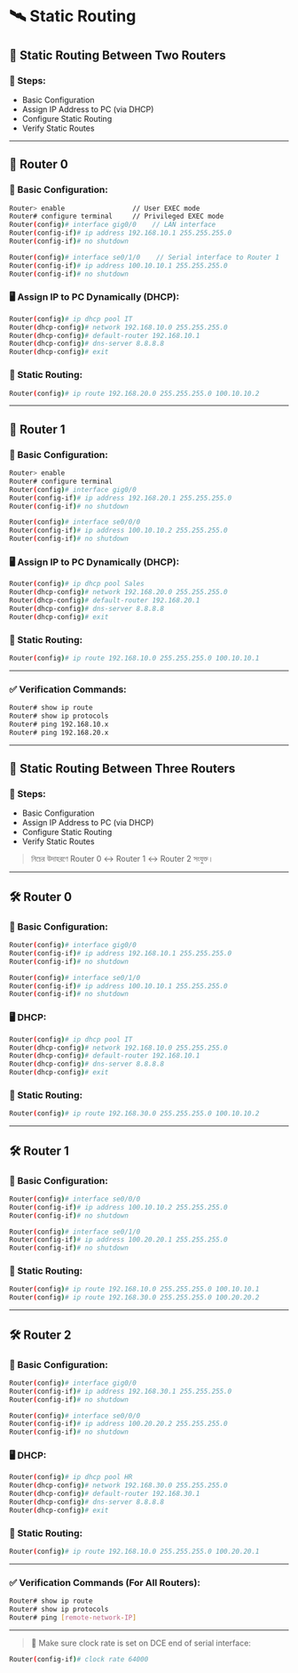 # 🛰️ Static Routing

## 📌 Static Routing Between Two Routers

### 🔹 Steps:
- Basic Configuration
- Assign IP Address to PC (via DHCP)
- Configure Static Routing
- Verify Static Routes

---

## 🚦 Router 0

### 🔧 Basic Configuration:
```bash
Router> enable                 // User EXEC mode
Router# configure terminal     // Privileged EXEC mode
Router(config)# interface gig0/0    // LAN interface
Router(config-if)# ip address 192.168.10.1 255.255.255.0
Router(config-if)# no shutdown

Router(config)# interface se0/1/0    // Serial interface to Router 1
Router(config-if)# ip address 100.10.10.1 255.255.255.0
Router(config-if)# no shutdown
````

### 🖥️ Assign IP to PC Dynamically (DHCP):

```bash
Router(config)# ip dhcp pool IT
Router(dhcp-config)# network 192.168.10.0 255.255.255.0
Router(dhcp-config)# default-router 192.168.10.1
Router(dhcp-config)# dns-server 8.8.8.8
Router(dhcp-config)# exit
```

### 📍 Static Routing:

```bash
Router(config)# ip route 192.168.20.0 255.255.255.0 100.10.10.2
```

---

## 🚦 Router 1

### 🔧 Basic Configuration:

```bash
Router> enable
Router# configure terminal
Router(config)# interface gig0/0
Router(config-if)# ip address 192.168.20.1 255.255.255.0
Router(config-if)# no shutdown

Router(config)# interface se0/0/0
Router(config-if)# ip address 100.10.10.2 255.255.255.0
Router(config-if)# no shutdown
```

### 🖥️ Assign IP to PC Dynamically (DHCP):

```bash
Router(config)# ip dhcp pool Sales
Router(dhcp-config)# network 192.168.20.0 255.255.255.0
Router(dhcp-config)# default-router 192.168.20.1
Router(dhcp-config)# dns-server 8.8.8.8
Router(dhcp-config)# exit
```

### 📍 Static Routing:

```bash
Router(config)# ip route 192.168.10.0 255.255.255.0 100.10.10.1
```

---

### ✅ Verification Commands:

```bash
Router# show ip route
Router# show ip protocols
Router# ping 192.168.10.x
Router# ping 192.168.20.x
```

---

## 🚦 Static Routing Between Three Routers

### 🔹 Steps:

* Basic Configuration
* Assign IP Address to PC (via DHCP)
* Configure Static Routing
* Verify Static Routes

> নিচের উদাহরণে Router 0 ↔ Router 1 ↔ Router 2 সংযুক্ত।

---

## 🛠️ Router 0

### 🔧 Basic Configuration:

```bash
Router(config)# interface gig0/0
Router(config-if)# ip address 192.168.10.1 255.255.255.0
Router(config-if)# no shutdown

Router(config)# interface se0/1/0
Router(config-if)# ip address 100.10.10.1 255.255.255.0
Router(config-if)# no shutdown
```

### 🖥️ DHCP:

```bash
Router(config)# ip dhcp pool IT
Router(dhcp-config)# network 192.168.10.0 255.255.255.0
Router(dhcp-config)# default-router 192.168.10.1
Router(dhcp-config)# dns-server 8.8.8.8
Router(dhcp-config)# exit
```

### 📍 Static Routing:

```bash
Router(config)# ip route 192.168.30.0 255.255.255.0 100.10.10.2
```

---

## 🛠️ Router 1

### 🔧 Basic Configuration:

```bash
Router(config)# interface se0/0/0
Router(config-if)# ip address 100.10.10.2 255.255.255.0
Router(config-if)# no shutdown

Router(config)# interface se0/1/0
Router(config-if)# ip address 100.20.20.1 255.255.255.0
Router(config-if)# no shutdown
```

### 📍 Static Routing:

```bash
Router(config)# ip route 192.168.10.0 255.255.255.0 100.10.10.1
Router(config)# ip route 192.168.30.0 255.255.255.0 100.20.20.2
```

---

## 🛠️ Router 2

### 🔧 Basic Configuration:

```bash
Router(config)# interface gig0/0
Router(config-if)# ip address 192.168.30.1 255.255.255.0
Router(config-if)# no shutdown

Router(config)# interface se0/0/0
Router(config-if)# ip address 100.20.20.2 255.255.255.0
Router(config-if)# no shutdown
```

### 🖥️ DHCP:

```bash
Router(config)# ip dhcp pool HR
Router(dhcp-config)# network 192.168.30.0 255.255.255.0
Router(dhcp-config)# default-router 192.168.30.1
Router(dhcp-config)# dns-server 8.8.8.8
Router(dhcp-config)# exit
```

### 📍 Static Routing:

```bash
Router(config)# ip route 192.168.10.0 255.255.255.0 100.20.20.1
```

---

### ✅ Verification Commands (For All Routers):

```bash
Router# show ip route
Router# show ip protocols
Router# ping [remote-network-IP]
```

---

> 🔁 Make sure clock rate is set on DCE end of serial interface:

```bash
Router(config-if)# clock rate 64000
```
